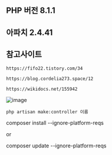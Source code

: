 ## PHP 버전 8.1.1

## 아파치 2.4.41

## 참고사이트
```
https://fifo22.tistory.com/34

https://blog.cordelia273.space/12

https://wikidocs.net/155942
```
![image](https://user-images.githubusercontent.com/38175311/148212839-2d1b9023-4a4a-4447-8dcf-01bbdcfadd75.png)


```php artisan make:controller 이름```



composer install --ignore-platform-reqs

or

composer update --ignore-platform-reqs

